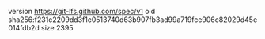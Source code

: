 version https://git-lfs.github.com/spec/v1
oid sha256:f231c2209dd3f1c0513740d63b907fb3ad99a719fce906c82029d45e014fdb2d
size 2395
